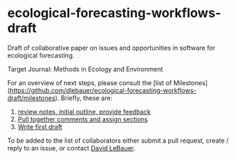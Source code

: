 ecological-forecasting-workflows-draft
======================================

Draft of collaborative paper on issues and opportunities in software for ecological forecasting.

Target Journal: Methods in Ecology and Environment

For an overview of next steps, please consult the [list of  Milestones] (https://github.com/dlebauer/ecological-forecasting-workflows-draft/milestones). Briefly, these are:

1. [review notes, initial outline, provide feedback](https://github.com/dlebauer/ecological-forecasting-workflows-draft/milestones/Review%20of%20initial%20outline,%20propose%20contributions%20to%20writing)
2. [Pull together comments and assign sections](https://github.com/dlebauer/ecological-forecasting-workflows-draft/milestones/Pull%20together%20comments%20and%20assign%20sections)
3. [Write first draft](https://github.com/dlebauer/ecological-forecasting-workflows-draft/milestones/first%20draft%20of%20paper)

To be added to the list of collaborators either submit a pull request, create / reply to an issue, or contact [David LeBauer](https://github.com/dlebauer).
